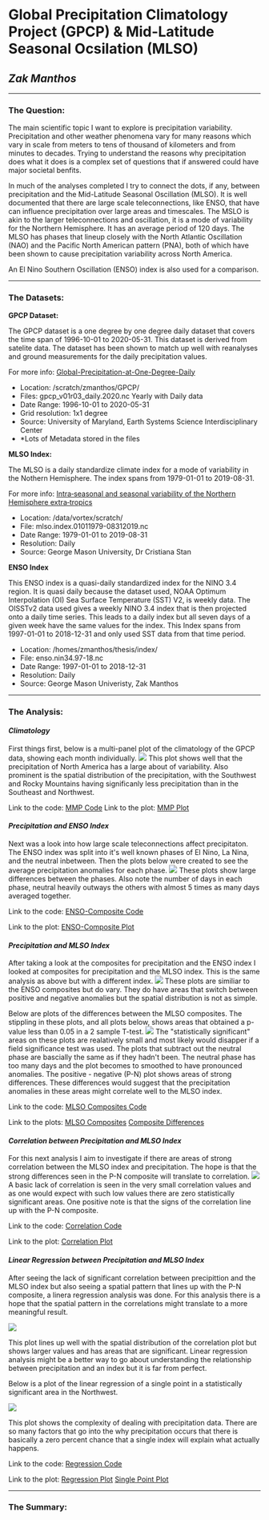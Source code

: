 # Global Precipitation Climatology Project (GPCP) & Mid-Latitude Seasonal Ocsilation (MLSO)
## *Zak Manthos*
***
### The Question:
The main scientific topic I want to explore is precipitation variability. Precipitation and other weather phenomena vary for many reasons which vary in scale from meters to tens of thousand of kilometers and from minutes to decades. Trying to understand the reasons why precipitation does what it does is a complex set of questions that if answered could have major societal benfits.

In much of the analyses completed I try to connect the dots, if any, between precipitation and the Mid-Latitude Seasonal Oscillation (MLSO). It is well documented that there are large scale teleconnections, like ENSO, that have can influence precipitation over large areas and timescales. The MSLO is akin to the larger teleconnections and oscillation, it is a mode of variability for the Northern Hemisphere. It has an average period of 120 days. The MLSO has phases that lineup closely with the North Atlantic Oscillation (NAO) and the Pacific North American pattern (PNA), both of which have been shown to cause precipitation variability across North America.

An El Nino Southern Oscillation (ENSO) index is also used for a comparison.

***

### The Datasets:
**GPCP Dataset:**

The GPCP dataset is a one degree by one degree daily dataset that covers the time span of 1996-10-01 to 2020-05-31. This dataset is derived from satelite data. The dataset has been shown to match up well with reanalyses and ground measurements for the daily precipitation values. 

For more info: [Global-Precipitation-at-One-Degree-Daily](https://journals.ametsoc.org/jhm/article/2/1/36/4943/Global-Precipitation-at-One-Degree-Daily)
    
 - Location: /scratch/zmanthos/GPCP/
 - Files: gpcp_v01r03_daily.2020.nc  Yearly with Daily data
 - Date Range: 1996-10-01 to 2020-05-31
 - Grid resolution: 1x1 degree
 - Source: University of Maryland, Earth Systems Science Interdisciplinary Center
 - *Lots of Metadata stored in the files
    
**MLSO Index:**

The MLSO is a daily standardize climate index for a mode of variability in the Nothern Hemisphere. The index spans from 1979-01-01 to 2019-08-31.

For more info: [Intra‑seasonal and seasonal variability of the Northern Hemisphere extra‑tropics](https://doi.org/10.1007/s00382-019-04827-9)

 - Location: /data/vortex/scratch/
 - File: mlso.index.01011979-08312019.nc
 - Date Range: 1979-01-01 to 2019-08-31
 - Resolution: Daily
 - Source: George Mason University, Dr Cristiana Stan

**ENSO Index**

This ENSO index is a quasi-daily standardized index for the NINO 3.4 region. It is quasi daily because the dataset used, NOAA Optimum Interpolation (OI) Sea Surface Temperature (SST) V2, is weekly data. The OISSTv2 data used gives a weekly NINO 3.4 index that is then projected onto a daily time series. This leads to a daily index but all seven days of a given week have the same values for the index. This Index spans from 1997-01-01 to 2018-12-31 and only used SST data from that time period.

 - Location: /homes/zmanthos/thesis/index/
 - File: enso.nin34.97-18.nc
 - Date Range: 1997-01-01 to 2018-12-31
 - Resolution: Daily
 - Source: George Mason Univeristy, Zak Manthos

***

### The Analysis:

#### ***Climatology***

First things first, below is a multi-panel plot of the climatology of the GPCP data, showing each month individually.
![](climatology.png)
This plot shows well that the precipitation of North America has a large about of variability. Also prominent is the spatial distribution of the precipitation, with the Southwest and Rocky Mountains having significanly less precipitation than in the Southeast and Northwest.

Link to the code: [MMP Code](https://github.com/manthoszh/CLIM-680/blob/master/HW2.multipanelplot.ipynb)
Link to the plot: [MMP Plot](https://github.com/manthoszh/CLIM-680/blob/master/climatology.png)

#### ***Precipitation and ENSO Index***

Next was a look into how large scale teleconnections affect precipitaton. The ENSO index was split into it's well known phases of El Nino, La Nina, and the neutral inbetween. Then the plots below were created to see the average precipitation anomalies for each phase.
![](enso.compos.png)
These plots show large differences between the phases. Also note the number of days in each phase, neutral heavily outways the others with almost 5 times as many days averaged together.

Link to the code: [ENSO-Composite Code](https://github.com/manthoszh/CLIM-680/blob/master/ENSO.composites.ipynb)

Link to the plot: [ENSO-Composite Plot](https://github.com/manthoszh/CLIM-680/blob/master/enso.compos.png)

#### ***Precipitation and MLSO Index***

After taking a look at the composites for precipitation and the ENSO index I looked at composites for precipitation and the MLSO index. This is the same analysis as above but with a different index.
![](mlso.compos.png)
These plots are similiar to the ENSO composites but do vary. They do have areas that switch between positive and negative anomalies but the spatial distribution is not as simple.

Below are plots of the differences between the MLSO composites. The stippling in these plots, and all plots below, shows areas that obtained a p-value less than 0.05 in a 2 sample T-test. 
![](mlso.diffs.png)
The "statistically significant" areas on these plots are realatively small and most likely would disapper if a field significance test was used. The plots that subtract out the neutral phase are bascially the same as  if they hadn't been. The neutral phase has too many days and the plot becomes to smoothed to have pronounced anomalies. The positive - negative (P-N) plot shows areas of strong differences. These differences would suggest that the precipitation anomalies in these areas might correlate well to the MLSO index. 

Link to the code: [MLSO Composites Code](https://github.com/manthoszh/CLIM-680/blob/master/DIFF.composites.ipynb)

Link to the plots: [MLSO Composites](https://github.com/manthoszh/CLIM-680/blob/master/mlso.compos.png) [Composite Differences](https://github.com/manthoszh/CLIM-680/blob/master/mlso.diffs.png)

#### ***Correlation between Precipitation and MLSO Index***

For this next analysis I aim to investigate if there are areas of strong correlation between the MLSO index and precipitation. The hope is that the strong differences seen in the P-N composite will translate to correlation.
![](gpcp.mlso.corr.png)
A basic lack of correlation is seen in the very small correlation values and as one would expect with such low values there are zero statistically significant areas. One positive note is that the signs of the correlation line up with the P-N composite.

Link to the code: [Correlation Code](https://github.com/manthoszh/CLIM-680/blob/master/Correlation.ipynb)

Link to the plot: [Correlation Plot](https://github.com/manthoszh/CLIM-680/blob/master/gpcp.mlso.corr.png)

#### ***Linear Regression between Precipitation and MLSO Index***

After seeing the lack of significant correlation between precipittion and the MLSO index but also seeing a spatial pattern that lines up with the P-N composite, a linera regression analysis was done. For this analysis there is a hope that the spatial pattern in the correlations might translate to a more meaningful result.

![](gpcp.mlso.regres.png)

This plot lines up well with the spatial distribution of the correlation plot but shows larger values and has areas that are significant. Linear regression analysis might be a better way to go about understanding the relationship between precipitation and an index but it is far from perfect.

Below is a plot of the linear regression of a single point in a statistically significant area in the Northwest.

![](single.regres.png)

This plot shows the complexity of dealing with precipitation data. There are so many factors that go into the why precipitation occurs that there is basically a zero percent chance that a single index will explain what actually happens.

Link to the code: [Regression Code](https://github.com/manthoszh/CLIM-680/blob/master/Regression.ipynb)

Link to the plot: [Regression Plot](https://github.com/manthoszh/CLIM-680/blob/master/gpcp.mlso.regres.png) [Single Point Plot](https://github.com/manthoszh/CLIM-680/blob/master/single.regres.png)

***

### The Summary:

